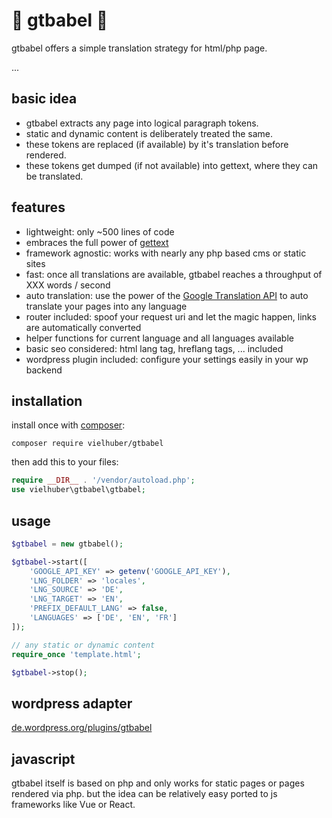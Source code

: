 # 📗 gtbabel 📗

gtbabel offers a simple translation strategy for html/php page.

...

## basic idea

-   gtbabel extracts any page into logical paragraph tokens.
-   static and dynamic content is deliberately treated the same.
-   these tokens are replaced (if available) by it's translation before rendered.
-   these tokens get dumped (if not available) into gettext, where they can be translated.

## features

-   lightweight: only ~500 lines of code
-   embraces the full power of [gettext](https://www.gnu.org/software/gettext/)
-   framework agnostic: works with nearly any php based cms or static sites
-   fast: once all translations are available, gtbabel reaches a throughput of XXX words / second
-   auto translation: use the power of the [Google Translation API](https://cloud.google.com/translate/docs) to auto translate your pages into any language
-   router included: spoof your request uri and let the magic happen, links are automatically converted
-   helper functions for current language and all languages available
-   basic seo considered: html lang tag, hreflang tags, ... included
-   wordpress plugin included: configure your settings easily in your wp backend

## installation

install once with [composer](https://getcomposer.org/):

```
composer require vielhuber/gtbabel
```

then add this to your files:

```php
require __DIR__ . '/vendor/autoload.php';
use vielhuber\gtbabel\gtbabel;
```

## usage

```php
$gtbabel = new gtbabel();

$gtbabel->start([
    'GOOGLE_API_KEY' => getenv('GOOGLE_API_KEY'),
    'LNG_FOLDER' => 'locales',
    'LNG_SOURCE' => 'DE',
    'LNG_TARGET' => 'EN',
    'PREFIX_DEFAULT_LANG' => false,
    'LANGUAGES' => ['DE', 'EN', 'FR']
]);

// any static or dynamic content
require_once 'template.html';

$gtbabel->stop();
```

## wordpress adapter

[de.wordpress.org/plugins/gtbabel](https://de.wordpress.org/plugins/gtbabel/)

## javascript

gtbabel itself is based on php and only works for static pages or pages rendered via php.
but the idea can be relatively easy ported to js frameworks like Vue or React.
